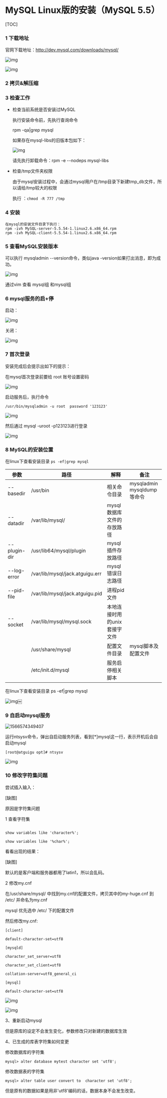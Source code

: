 # MySQL Linux版的安装（MySQL 5.5）

[TOC]

### 1 下载地址

官网下载地址：http://dev.mysql.com/downloads/mysql/

![img](assets/3DBF7C1B-4E4B-4FA7-96CB-E92E09D0A1FF.png) 

![img](assets/DE818E1E-618B-429E-BDEB-D8DE7DCB9740.png) 

### 2 拷贝&解压缩

### 3 检查工作 

- 检查当前系统是否安装过MySQL

  执行安装命令前，先执行查询命令

  rpm -qa|grep mysql

  如果存在mysql-libs的旧版本包如下：

  ![img](assets/63DDC3F0-BF10-4255-BC83-72789CB67B38.png) 

  请先执行卸载命令：rpm -e --nodeps  mysql-libs

- 检查/tmp文件夹权限

  由于mysql安装过程中，会通过mysql用户在/tmp目录下新建tmp_db文件，所以请给/tmp较大的权限
  
  执行 ：`chmod -R 777 /tmp`

### 4 安装

```
在mysql的安装文件目录下执行：
rpm -ivh MySQL-server-5.5.54-1.linux2.6.x86_64.rpm
rpm -ivh MySQL-client-5.5.54-1.linux2.6.x86_64.rpm
```

### 5 查看MySQL安装版本

可以执行 mysqladmin --version命令，类似java -version如果打出消息，即为成功。

![img](assets/2F6DAA30-2CBD-4BC4-A74F-81AC7C90D7B2.png) 

 通过vim 查看 mysql组 和mysql组

### 6 mysql服务的启+停

 启动：

![img](assets/B7047278-DA3F-4CB3-9C95-02248B97A443.png) 

关闭：

![img](assets/A296E18C-D74A-4395-A003-1C1DE27DDE0E.png) 

### 7 首次登录

安装完成后会提示出如下的提示：

在mysql首次登录前要给 root 账号设置密码

![img](assets/905499AF-C66F-4EC0-A564-71290009D767.png) 

启动服务后，执行命令 

```
/usr/bin/mysqladmin -u root  password '123123'
```

![img](assets/7A1FE57E-0F96-414B-A3F3-7F3ECD7382C9.png) 

然后通过 mysql -uroot -p123123进行登录

![img](assets/47041558-AEAE-4B92-AFF0-ADF074150347.png) 

### 8 MySQL的安装位置

在linux下查看安装目录  `ps -ef|grep mysql`

| 参数         | 路径                            | 解释                         | 备注                          |
| ------------ | ------------------------------- | ---------------------------- | ----------------------------- |
| --basedir    | /usr/bin                        | 相关命令目录                 | mysqladmin<br>mysqldump等命令 |
| --datadir    | /var/lib/mysql/                 | mysql数据库文件的存放路径    |                               |
| --plugin-dir | /usr/lib64/mysql/plugin         | mysql插件存放路径            |                               |
| --log-error  | /var/lib/mysql/jack.atguigu.err | mysql错误日志路径            |                               |
| --pid-file   | /var/lib/mysql/jack.atguigu.pid | 进程pid文件                  |                               |
| --socket     | /var/lib/mysql/mysql.sock       | 本地连接时用的unix套接字文件 |                               |
|              | /usr/share/mysql                | 配置文件目录                 | mysql脚本及配置文件           |
|              | /etc/init.d/mysql               | 服务启停相关脚本             |                               |

在linux下查看安装目录 ps -ef|grep mysql

![img](assets/DFB06D19-1478-480D-96EA-75056B6AC565.png)￼ 

### 9  自启动mysql服务

![1566574349407](assets/1566574349407.png)

运行ntsysv命令，弹出自启动服务列表，看到[*]mysql这一行，表示开机后会自启动mysql

```
[root@atguigu opt]# ntsysv
```

![img](assets/6E5C0214-39D3-4D36-8E07-5A3EA8525E8A-1566574661747.png) 



### 10 修改字符集问题

尝试插入输入：

[缺图]

原因是字符集问题

1 查看字符集
```

show variables like 'character%'; 

show variables like '%char%';
```
看看出现的结果：

[缺图] 

默认的是客户端和服务器都用了latin1，所以会乱码。

2 修改my.cnf

在/usr/share/mysql/ 中找到my.cnf的配置文件，拷贝其中的my-huge.cnf 到 /etc/  并命名为my.cnf 

mysql 优先选中 /etc/ 下的配置文件

然后修改my.cnf:
```
[client]

default-character-set=utf8

[mysqld]

character_set_server=utf8

character_set_client=utf8

collation-server=utf8_general_ci

[mysql]

default-character-set=utf8
```
![img](assets/6EAA3D86-4B7E-4BF8-A6C7-F1D649723294.png) 

![img](assets/5CCB9E57-60DF-41F6-AA55-E8BDB1411846.png) 

 3、重新启动mysql

但是原库的设定不会发生变化，参数修改只对新建的数据库生效

4、已生成的库表字符集如何变更

修改数据库的字符集

```
mysql> alter database mytest character set 'utf8';
```
修改数据表的字符集

```
mysql> alter table user convert to  character set 'utf8';
```

但是原有的数据如果是用非'utf8'编码的话，数据本身不会发生改变。